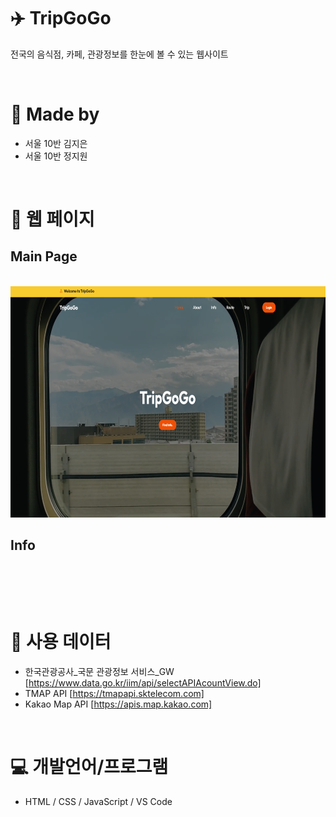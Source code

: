 # :airplane: TripGoGo
전국의 음식점, 카페, 관광정보를 한눈에 볼 수 있는 웹사이트

<br>

# :bust_in_silhouette: Made by
- 서울 10반 김지은
- 서울 10반 정지원
<br>

# :memo: 웹 페이지
## Main Page
<br>
<img src = "./images/mainPage.png" width="550" height="370">
<br>

## Info

<br>

## 


<br>

# :mag_right: 사용 데이터
- 한국관광공사_국문 관광정보 서비스_GW [https://www.data.go.kr/iim/api/selectAPIAcountView.do]
- TMAP API [https://tmapapi.sktelecom.com]
- Kakao Map API [https://apis.map.kakao.com]
<br>

# :computer: 개발언어/프로그램
- HTML / CSS / JavaScript / VS Code
